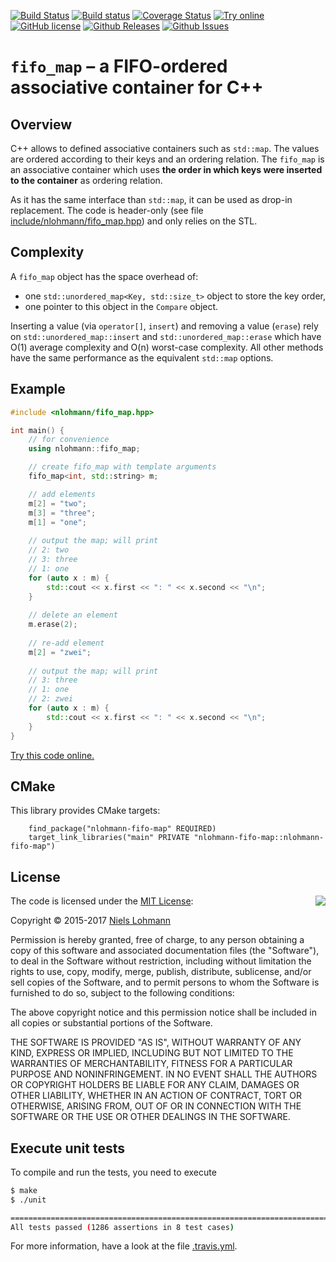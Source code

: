 [![Build Status](https://travis-ci.org/nlohmann/fifo_map.svg?branch=master)](https://travis-ci.org/nlohmann/fifo_map)
[![Build status](https://ci.appveyor.com/api/projects/status/ilx8h73gq2gcfbmf?svg=true)](https://ci.appveyor.com/project/nlohmann/fifo-map)
[![Coverage Status](https://img.shields.io/coveralls/nlohmann/fifo_map.svg)](https://coveralls.io/r/nlohmann/fifo_map)
[![Try online](https://img.shields.io/badge/try-online-blue.svg)](http://melpon.org/wandbox/permlink/l2f2Qxhq95qVKRgE)
[![GitHub license](https://img.shields.io/badge/license-MIT-blue.svg)](https://raw.githubusercontent.com/nlohmann/fifo_map/master/LICENSE.MIT)
[![Github Releases](https://img.shields.io/github/release/nlohmann/fifo_map.svg)](https://github.com/nlohmann/fifo_map/releases)
[![Github Issues](https://img.shields.io/github/issues/nlohmann/fifo_map.svg)](http://github.com/nlohmann/fifo_map/issues)

# `fifo_map` – a FIFO-ordered associative container for C++

## Overview

C++ allows to defined associative containers such as `std::map`. The values are ordered according to their keys and an ordering relation. The `fifo_map` is an associative container which uses **the order in which keys were inserted to the container** as ordering relation.

As it has the same interface than `std::map`, it can be used as drop-in replacement. The code is header-only (see file [include/nlohmann/fifo_map.hpp](https://raw.githubusercontent.com/nlohmann/fifo_map/c0ea4f41f0d32cf99a828a29ffe6382f774c1d0f/src/fifo_map.hpp)) and only relies on the STL.

## Complexity

A `fifo_map` object has the space overhead of:
- one `std::unordered_map<Key, std::size_t>` object to store the key order,
- one pointer to this object in the `Compare` object.

Inserting a value (via `operator[]`, `insert`) and removing a value (`erase`) rely on `std::unordered_map::insert` and `std::unordered_map::erase` which have O(1) average complexity and O(n) worst-case complexity. All other methods have the same performance as the equivalent `std::map` options.

## Example

```cpp
#include <nlohmann/fifo_map.hpp>

int main() {
    // for convenience
    using nlohmann::fifo_map;

    // create fifo_map with template arguments
    fifo_map<int, std::string> m;

    // add elements
    m[2] = "two";
    m[3] = "three";
    m[1] = "one";
    
    // output the map; will print
    // 2: two
    // 3: three
    // 1: one
    for (auto x : m) {
        std::cout << x.first << ": " << x.second << "\n";
    }
    
    // delete an element
    m.erase(2);
    
    // re-add element
    m[2] = "zwei";
    
    // output the map; will print
    // 3: three
    // 1: one
    // 2: zwei
    for (auto x : m) {
        std::cout << x.first << ": " << x.second << "\n";
    }
}
```

[Try this code online.](https://godbolt.org/z/9odbrzxen)


## CMake
This library provides CMake targets:
```
    find_package("nlohmann-fifo-map" REQUIRED)
    target_link_libraries("main" PRIVATE "nlohmann-fifo-map::nlohmann-fifo-map")
```

## License

<img align="right" src="http://opensource.org/trademarks/opensource/OSI-Approved-License-100x137.png">

The code is licensed under the [MIT License](http://opensource.org/licenses/MIT):

Copyright &copy; 2015-2017 [Niels Lohmann](http://nlohmann.me)

Permission is hereby granted, free of charge, to any person obtaining a copy of this software and associated documentation files (the "Software"), to deal in the Software without restriction, including without limitation the rights to use, copy, modify, merge, publish, distribute, sublicense, and/or sell copies of the Software, and to permit persons to whom the Software is furnished to do so, subject to the following conditions:

The above copyright notice and this permission notice shall be included in all copies or substantial portions of the Software.

THE SOFTWARE IS PROVIDED "AS IS", WITHOUT WARRANTY OF ANY KIND, EXPRESS OR IMPLIED, INCLUDING BUT NOT LIMITED TO THE WARRANTIES OF MERCHANTABILITY, FITNESS FOR A PARTICULAR PURPOSE AND NONINFRINGEMENT. IN NO EVENT SHALL THE AUTHORS OR COPYRIGHT HOLDERS BE LIABLE FOR ANY CLAIM, DAMAGES OR OTHER LIABILITY, WHETHER IN AN ACTION OF CONTRACT, TORT OR OTHERWISE, ARISING FROM, OUT OF OR IN CONNECTION WITH THE SOFTWARE OR THE USE OR OTHER DEALINGS IN THE SOFTWARE.

## Execute unit tests

To compile and run the tests, you need to execute

```sh
$ make
$ ./unit

===============================================================================
All tests passed (1286 assertions in 8 test cases)
```

For more information, have a look at the file [.travis.yml](https://github.com/nlohmann/fifo_map/blob/master/.travis.yml).
